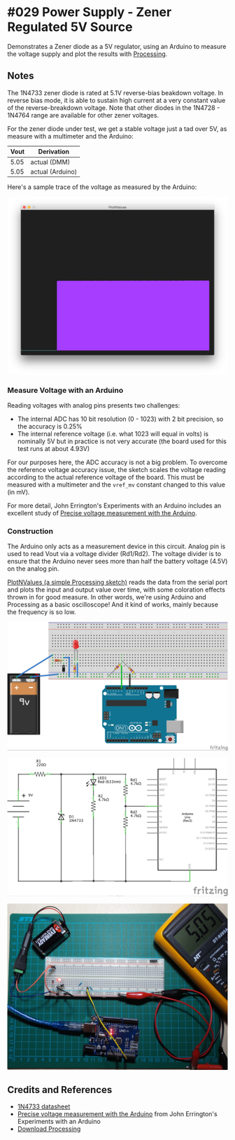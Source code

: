 # #029 Power Supply - Zener Regulated 5V Source

Demonstrates a Zener diode as a 5V regulator, using an Arduino to measure the voltage supply and plot the results with [Processing](https://www.processing.org).

## Notes

The 1N4733 zener diode is rated at 5.1V reverse-bias beakdown voltage.
In reverse bias mode, it is able to sustain high current at a very constant value of the reverse-breakdown voltage.
Note that other diodes in the 1N4728 - 1N4764 range are available for other zener voltages.

For the zener diode under test, we get a stable voltage just a tad over 5V, as measure with a multimeter and the Arduino:

| Vout  | Derivation
|-------|---------------
| 5.05  | actual (DMM)
| 5.05 | actual (Arduino)

Here's a sample trace of the voltage as measured by the Arduino:

![processing trace](./assets/processing_trace.png?raw=true)

### Measure Voltage with an Arduino

Reading voltages with analog pins presents two challenges:

* The internal ADC has 10 bit resolution (0 - 1023) with 2 bit precision, so the accuracy is 0.25%
* The internal reference voltage (i.e. what 1023 will equal in volts) is nominally 5V but in practice is not very accurate (the board used for this test runs at about 4.93V)

For our purposes here, the ADC accuracy is not a big problem.
To overcome the reference voltage accuracy issue, the sketch scales the voltage reading according to the actual reference voltage of the board.
This must be measured with a multimeter and the `vref_mv` constant changed to this value (in mV).

For more detail, John Errington's Experiments with an Arduino includes an excellent study of [Precise voltage measurement with the Arduino](http://www.skillbank.co.uk/arduino/measure.htm).


### Construction

The Arduino only acts as a measurement device in this circuit.
Analog pin is used to read Vout via a voltage divider (Rd1/Rd2). The voltage divider is to ensure that the Arduino never sees more than half the battery voltage (4.5V) on the analog pin.

[PlotNValues (a simple Processing sketch)](../../processing/PlotNValues) reads the data from the serial port and plots the input and output value over time, with some coloration effects thrown in for good measure. In other words, we're using Arduino and Processing as a basic oscilloscope! And it kind of works, mainly because the frequency is so low.

![The Breadboard](./assets/PowerZener_bb.jpg?raw=true)

![The Schematic](./assets/PowerZener_schematic.jpg?raw=true)

![The Build](./assets/PowerZener_build.jpg?raw=true)

## Credits and References
* [1N4733 datasheet](http://www.futurlec.com/Diodes/1N4733.shtml)
* [Precise voltage measurement with the Arduino](http://www.skillbank.co.uk/arduino/measure.htm) from John Errington's Experiments with an Arduino
* [Download Processing](https://www.processing.org/download/)
